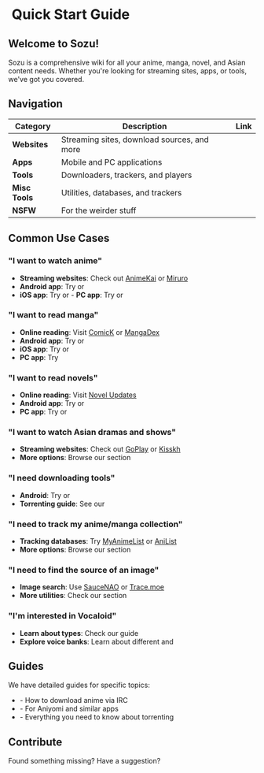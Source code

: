# <iconify-icon icon="fa6-solid:bolt" style="margin-right:0.25em;color:#63E6BE;"></iconify-icon> Quick Start Guide

## Welcome to Sozu!

Sozu is a comprehensive wiki for all your anime, manga, novel, and Asian content needs. Whether you're looking for streaming sites, apps, or tools, we've got you covered.

## Navigation

| Category       | Description                                 | Link                                      |
| -------------- | ------------------------------------------- | ----------------------------------------- |
| **Websites**   | Streaming sites, download sources, and more | [<Pill name="Websites" />](/websites)     |
| **Apps**       | Mobile and PC applications                  | [<Pill name="Apps" />](/apps)             |
| **Tools**      | Downloaders, trackers, and players          | [<Pill name="Tools" />](/tools)           |
| **Misc Tools** | Utilities, databases, and trackers          | [<Pill name="Misc Tools" />](/misc-tools) |
| **NSFW**       | For the weirder stuff                       | [<Pill name="NSFW" />](/nsfw)             |

## Common Use Cases

### "I want to watch anime"

- **Streaming websites**: Check out [AnimeKai](https://animekai.to) or [Miruro](https://miruro.tv)
- **Android app**: Try [<Pill name="Aniyomi" />](https://aniyomi.org/) or [<Pill name="Dantotsu" />](https://dantotsuapp.netlify.app/install)
- **iOS app**: Try [<Pill name="AnymeX" />](https://anymex.vercel.app/) or [<Pill name="Ketsu" />](https://ketsu.app/) - **PC app**: Try [<Pill name="Miru" />](https://miru.watch/) or [<Pill name="Seanime" />](https://seanime.rahim.app/)

### "I want to read manga"

- **Online reading**: Visit [ComicK](https://comick.io) or [MangaDex](https://mangadex.org)
- **Android app**: Try [<Pill name="Kotatsu" />](https://kotatsu.app/) or [<Pill name="Yokai" />](https://mihon.app/forks/Yokai/)
- **iOS app**: Try [<Pill name="Paperback" />](https://paperback.moe/) or [<Pill name="Aidoku" />](https://aidoku.app/)
- **PC app**: Try [<Pill name="Houdoku" />](https://houdoku.netlify.app/)

### "I want to read novels"

- **Online reading**: Visit [Novel Updates](http://novelupdates.com)
- **Android app**: Try [<Pill name="LN Reader" />](https://lnreader.github.io/) or [<Pill name="Shosetsu" />](https://gitlab.com/shosetsuorg/shosetsu)
- **PC app**: Try [<Pill name="Calibre" />](https://calibre-ebook.com/) or [<Pill name="Koodo Reader" />](https://www.koodoreader.com/)

### "I want to watch Asian dramas and shows"

- **Streaming websites**: Check out [GoPlay](https://goplay.su) or [Kisskh](https://kisskh.co)
- **More options**: Browse our [<Pill name="Asian Content" />](/websites#asian-content) section

### "I need downloading tools"

- **Android**: Try [<Pill name="1DM" />](/tools#downloader) or [<Pill name="LibreTorrent" />](/tools#downloader)
- **Torrenting guide**: See our [<Pill name="Torrenting Guide" />](/guide/torrenting/getting-started)

### "I need to track my anime/manga collection"

- **Tracking databases**: Try [MyAnimeList](https://myanimelist.net) or [AniList](https://anilist.co)
- **More options**: Browse our [<Pill name="Database/Trackers" />](/misc-tools#databasetrackers) section

### "I need to find the source of an image"

- **Image search**: Use [SauceNAO](https://saucenao.com/) or [Trace.moe](https://trace.moe/)
- **More utilities**: Check our [<Pill name="Utilities" />](/misc-tools#utilities) section

### "I'm interested in Vocaloid"

- **Learn about types**: Check our [<Pill name="Vocaloid Types" />](/vocaloid/types) guide
- **Explore voice banks**: Learn about different [<Pill name="Language Types" />](/vocaloid/types#language-types) and [<Pill name="Voice Ranges" />](/vocaloid/types#voice-range-classifications)

## Guides

We have detailed guides for specific topics:

- [<Pill name="IRC Guide" />](/guide/irc) - How to download anime via IRC
- [<Pill name="Extension Repos" />](/guide/extension-repos) - For Aniyomi and similar apps
- [<Pill name="Torrenting" />](/guide/torrenting/getting-started) - Everything you need to know about torrenting

## Contribute

Found something missing? Have a suggestion?

[<Pill name="Submit Feedback" icon="mdi:github" color="gray" />](https://github.com/cyckey/sozu/issues)
